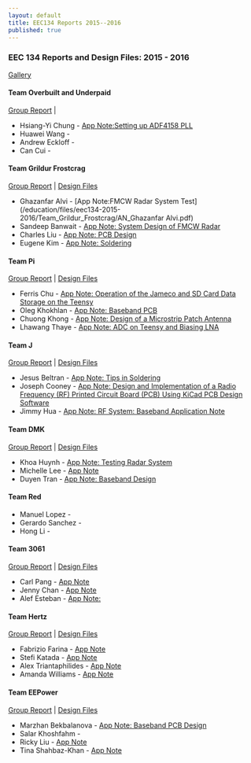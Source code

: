 ```yaml
---
layout: default
title: EEC134 Reports 2015--2016
published: true
---
```

### EEC 134 Reports and Design Files: 2015 - 2016

[Gallery](/education/eec134-2015-2016-gallery.html)

#### Team Overbuilt and Underpaid

[Group Report](/education/files/eec134-2015-2016/Team_Overbuilt_Underpaid/Team_Overbuilt_Underpaid_Report.pdf) \| 

* Hsiang-Yi Chung - <i class="fa fa-thumbs-up" aria-hidden="true" style="color:lightgreen"></i> [App Note:Setting up ADF4158 PLL](/education/files/eec134-2015-2016/Team_Overbuilt_Underpaid/AN_HsiangYi_Chung_+.pdf)
* Huawei Wang - 
* Andrew Eckloff - 
* Can Cui - 

#### Team Grildur Frostcrag

[Group Report](/education/files/eec134-2015-2016/Team_Grildur_Frostcrag/Team_Grildur_Frostcrag_Report.pdf) \| [Design Files](/education/files/eec134-2015-2016/Team_DMK/Team_Grildur_Frostcrag_Design_Files.zip)

* Ghazanfar Alvi - [App Note:FMCW Radar System Test](/education/files/eec134-2015-2016/Team_Grildur_Frostcrag/AN_Ghazanfar Alvi.pdf)
* Sandeep Banwait - <i class="fa fa-thumbs-up" aria-hidden="true" style="color:lightgreen"></i> [App Note: System Design of FMCW Radar](/education/files/eec134-2015-2016/Team_Grildur_Frostcrag/AN_Sandeep_Banwait_+.pdf)
* Charles Liu - [App Note: PCB Design](/education/files/eec134-2015-2016/Team_Grildur_Frostcrag/AN_Charles_Liu.pdf)
* Eugene Kim - <i class="fa fa-thumbs-up" aria-hidden="true" style="color:lightgreen"></i> [App Note: Soldering](/education/files/eec134-2015-2016/Team_Grildur_Frostcrag/AN_Eugene_Kim_+.pdf)


#### Team Pi

<i class="fa fa-thumbs-up" aria-hidden="true" style="color:lightgreen"></i> [Group Report](/education/files/eec134-2015-2016/Team_Pi/Team_Pi_Report.pdf) \| [Design Files](/education/files/eec134-2015-2016/Team_Pi/Team_Pi_Design_Files.zip)

* Ferris Chu - <i class="fa fa-thumbs-up" aria-hidden="true" style="color:lightgreen"></i> [App Note: Operation of the Jameco and SD Card Data Storage on the Teensy](/education/files/eec134-2015-2016/Team_Pi/AN_Ferris_Chu_+.pdf)
* Oleg Khokhlan - <i class="fa fa-thumbs-up" aria-hidden="true" style="color:lightgreen"></i> [App Note: Baseband PCB](/education/files/eec134-2015-2016/Team_Pi/AN_Oleg_Khokhlan_+.pdf)
* Chuong Khong - <i class="fa fa-thumbs-up" aria-hidden="true" style="color:lightgreen"></i> [App Note: Design of a Microstrip Patch Antenna](/education/files/eec134-2015-2016/Team_Pi/AN_Chuong_Khong_+.pdf)
* Lhawang Thaye - [App Note: ADC on Teensy and Biasing LNA](/education/files/eec134-2015-2016/Team_Pi/AN_Lhawang_Thaye.pdf)

#### Team J

<i class="fa fa-thumbs-up" aria-hidden="true" style="color:lightgreen"></i> [Group Report](/education/files/eec134-2015-2016/Team_J/Team_J_Report_+.pdf) \| [Design Files](/education/files/eec134-2015-2016/Team_J/Team_J_Design_Files.zip)

* Jesus Beltran - <i class="fa fa-thumbs-up" aria-hidden="true" style="color:lightgreen"></i> [App Note: Tips in Soldering](/education/files/eec134-2015-2016/Team_J/AN_Jesus_Beltran_+.pdf)
* Joseph Cooney - <i class="fa fa-thumbs-up" aria-hidden="true" style="color:lightgreen"></i> [App Note: Design and Implementation of a Radio Frequency (RF) Printed Circuit Board (PCB) Using KiCad PCB Design Software](/education/files/eec134-2015-2016/Team_J/AN_Joe_Cooney_+.pdf)
* Jimmy Hua - <i class="fa fa-thumbs-up" aria-hidden="true" style="color:lightgreen"></i> [App Note: RF System: Baseband Application Note](/education/files/eec134-2015-2016/Team_J/AN_Jimmy_Hua.pdf)

#### Team DMK

[Group Report](/education/files/eec134-2015-2016/Team_DMK/Team_DMK_Report.pdf) \| [Design Files](/education/files/eec134-2015-2016/Team_DMK/Team_DMK_Design_Files.zip)

* Khoa Huynh - [App Note: Testing Radar System](/education/files/eec134-2015-2016/Team_DMK/AN_Khoa_Huynh.pdf)
* Michelle Lee - [App Note](/education/files/eec134-2015-2016/Team_DMK/AN_Michelle_Lee.pdf)
* Duyen Tran - [App Note: Baseband Design](/education/files/eec134-2015-2016/Team_DMK/AN_Duyen_Tran.pdf)

#### Team Red

* Manuel Lopez - 
* Gerardo Sanchez - 
* Hong Li - 

#### Team 3061

[Group Report](/education/files/eec134-2015-2016/Team_3061/Team_3061_Report.pdf) \| [Design Files](/education/files/eec134-2015-2016/Team_3061/Team_3061_Design_Files.zip)

* Carl Pang - [App Note](/education/files/eec134-2015-2016/Team_3061/AN_Carl_Pang.pdf)
* Jenny Chan - [App Note](/education/files/eec134-2015-2016/Team_3061/AN_Jenny_Chan.pdf)
* Alef Esteban - [App Note: ](/education/files/eec134-2015-2016/Team_3061/AN_Alef_Esteban.pdf)

#### Team Hertz

[Group Report](/education/files/eec134-2015-2016/Team_Hertz/Team_Hertz_Report.pdf) \| [Design Files](/education/files/eec134-2015-2016/Team_Hertz/Team_Hertz_Design_Files.zip)

* Fabrizio Farina - [App Note](/education/files/eec134-2015-2016/Team_Hertz/AN_Fabrizio_Farina.pdf)
* Stefi Katada - [App Note](/education/files/eec134-2015-2016/Team_Hertz/AN_Stefi_Katada.pdf)
* Alex Triantaphilides - [App Note](/education/files/eec134-2015-2016/Team_Hertz/AN_Alex_Triantaphilides.pdf)
* Amanda Williams - <i class="fa fa-thumbs-up" aria-hidden="true" style="color:lightgreen"></i> [App Note](/education/files/eec134-2015-2016/Team_Hertz/AN_Amanda_Williams_+.pdf)

#### Team EEPower

[Group Report](/education/files/eec134-2015-2016/Team_EEPower/Team_EEPower_Report.pdf) \| [Design Files](/education/files/eec134-2015-2016/Team_EEPower/Team_EEPower_Design_Files.zip)

* Marzhan Bekbalanova - [App Note: Baseband PCB Design](/education/files/eec134-2015-2016/Team_EEPower/AN_Marzhan_Bekbalanova.pdf)
* Salar Khoshfahm - 
* Ricky Liu - <i class="fa fa-thumbs-up" aria-hidden="true" style="color:lightgreen"></i> [App Note](/education/files/eec134-2015-2016/Team_EEPower/AN_Ricky_Liu_+.pdf)
* Tina Shahbaz-Khan - [App Note](/education/files/eec134-2015-2016/Team_EEPower/AN_Tina_ShahbazKhan.pdf)